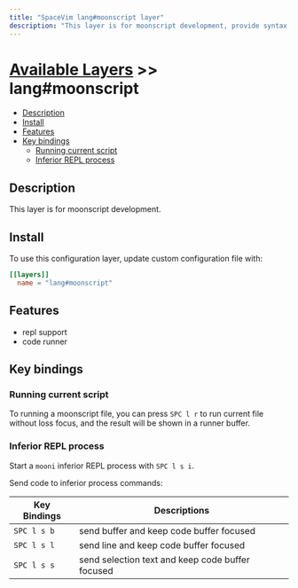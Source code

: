```yaml
---
title: "SpaceVim lang#moonscript layer"
description: "This layer is for moonscript development, provide syntax checking, code runner and repl support for moonscript file."
---
```


# [Available Layers](../../) >> lang#moonscript

<!-- vim-markdown-toc GFM -->

- [Description](#description)
- [Install](#install)
- [Features](#features)
- [Key bindings](#key-bindings)
  - [Running current script](#running-current-script)
  - [Inferior REPL process](#inferior-repl-process)

<!-- vim-markdown-toc -->

## Description

This layer is for moonscript development.

## Install

To use this configuration layer, update custom configuration file with:

```toml
[[layers]]
  name = "lang#moonscript"
```
## Features

- repl support
- code runner

## Key bindings

### Running current script

To running a moonscript file, you can press `SPC l r` to run current file without loss focus, and the result will be shown in a runner buffer.

### Inferior REPL process

Start a `mooni` inferior REPL process with `SPC l s i`.

Send code to inferior process commands:

| Key Bindings | Descriptions                                     |
| ------------ | ------------------------------------------------ |
| `SPC l s b`  | send buffer and keep code buffer focused         |
| `SPC l s l`  | send line and keep code buffer focused           |
| `SPC l s s`  | send selection text and keep code buffer focused |


